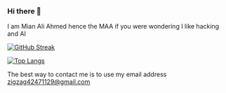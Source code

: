 ### Hi there 👋
I am Mian Ali Ahmed hence the MAA if you were wondering
I like hacking and AI

[![GitHub Streak](https://streak-stats.demolab.com/?user=MAA-web&theme=dracula)](https://git.io/streak-stats)

[![Top Langs](https://github-readme-stats.vercel.app/api/top-langs/?username=MAA-web&layout=compact&theme=dracula)](https://github.com/anuraghazra/github-readme-stats)

The best way to contact me is to use my email address zigzag42471129@gmail.com
